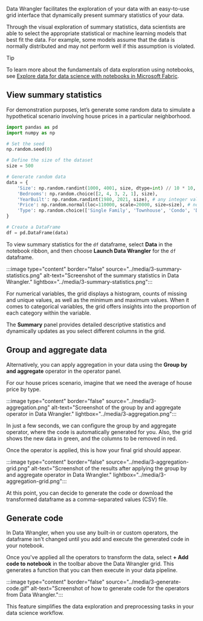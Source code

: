 Data Wrangler facilitates the exploration of your data with an easy-to-use grid interface that dynamically present summary statistics of your data.

Through the visual exploration of summary statistics, data scientists are able to select the appropriate statistical or machine learning models that best fit the data. For example, some models assume that the data is normally distributed and may not perform well if this assumption is violated.

> [!Tip]
> To learn more about the fundamentals of data exploration using notebooks, see [Explore data for data science with notebooks in Microsoft Fabric](/training/modules/explore-data-for-data-science-microsoft-fabric?azure-portal=true).

##	View summary statistics

For demonstration purposes, let’s generate some random data to simulate a hypothetical scenario involving house prices in a particular neighborhood.

```python
import pandas as pd
import numpy as np

# Set the seed
np.random.seed(0)

# Define the size of the dataset
size = 500

# Generate random data
data = {
    'Size': np.random.randint(1000, 4001, size, dtype=int) // 10 * 10, # any integer value between 1000 and 4000, with multiple of 10
    'Bedrooms': np.random.choice([2, 4, 3, 2, 1], size),
    'YearBuilt': np.random.randint(1980, 2021, size), # any integer value between 1980 and 2020
    'Price': np.random.normal(loc=110000, scale=20000, size=size), # normally distributed prices
    'Type': np.random.choice(['Single Family', 'Townhouse', 'Condo', 'Duplex'], size) # type of the house
}

# Create a DataFrame
df = pd.DataFrame(data)
```

To view summary statistics for the `df` dataframe, select **Data** in the notebook ribbon, and then choose **Launch Data Wrangler** for the `df` dataframe. 

:::image type="content" border="false" source="../media/3-summary-statistics.png" alt-text="Screenshot of the summary statistics in Data Wrangler." lightbox="../media/3-summary-statistics.png":::

For numerical variables, the grid displays a histogram, counts of missing and unique values, as well as the minimum and maximum values. When it comes to categorical variables, the grid offers insights into the proportion of each category within the variable.

The **Summary** panel provides detailed descriptive statistics and dynamically updates as you select different columns in the grid.

##	Group and aggregate data

Alternatively, you can apply aggregation in your data using the **Group by and aggregate** operator in the operator panel.

For our house prices scenario, imagine that we need the average of house price by type.

:::image type="content" border="false" source="../media/3-aggregation.png" alt-text="Screenshot of the group by and aggregate operator in Data Wrangler." lightbox="../media/3-aggregation.png":::

In just a few seconds, we can configure the group by and aggregate operator, where the code is automatically generated for you. Also, the grid shows the new data in green, and the columns to be removed in red. 

Once the operator is applied, this is how your final grid should appear.

:::image type="content" border="false" source="../media/3-aggregation-grid.png" alt-text="Screenshot of the results after applying the group by and aggregate operator in Data Wrangler." lightbox="../media/3-aggregation-grid.png":::

At this point, you can decide to generate the code or download the transformed dataframe as a comma-separated values (CSV) file.

## Generate code

In Data Wrangler, when you use any built-in or custom operators, the dataframe isn't changed until you add and execute the generated code in your notebook.

Once you've applied all the operators to transform the data, select **+ Add code to notebook** in the toolbar above the Data Wrangler grid. This generates a function that you can then execute in your data pipeline.

:::image type="content" border="false" source="../media/3-generate-code.gif" alt-text="Screenshot of how to generate code for the operators from Data Wrangler.":::

This feature simplifies the data exploration and preprocessing tasks in your data science workflow.
